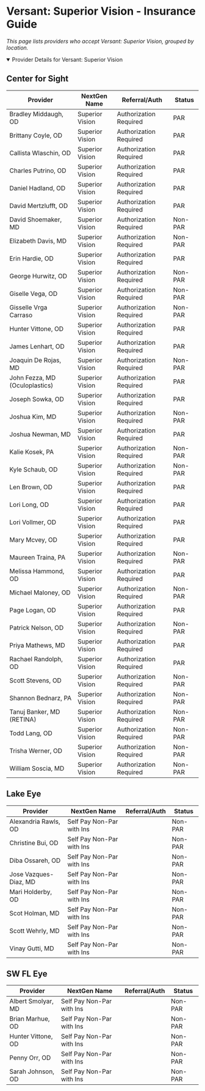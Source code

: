 # Versant: Superior Vision - Insurance Guide

*This page lists providers who accept Versant: Superior Vision, grouped by location.*

<details open><summary>Provider Details for Versant: Superior Vision</summary>

## Center for Sight

| Provider | NextGen Name | Referral/Auth | Status |
|----------|-------------|--------------|--------|
| Bradley Middaugh, OD | Superior Vision | Authorization Required | PAR |
| Brittany Coyle, OD | Superior Vision | Authorization Required | PAR |
| Callista Wlaschin, OD | Superior Vision | Authorization Required | PAR |
| Charles Putrino, OD | Superior Vision | Authorization Required | PAR |
| Daniel Hadland, OD | Superior Vision | Authorization Required | PAR |
| David Mertzlufft, OD | Superior Vision | Authorization Required | PAR |
| David Shoemaker, MD | Superior Vision | Authorization Required | Non-PAR |
| Elizabeth Davis, MD | Superior Vision | Authorization Required | Non-PAR |
| Erin Hardie, OD | Superior Vision | Authorization Required | PAR |
| George Hurwitz, OD | Superior Vision | Authorization Required | Non-PAR |
| Giselle Vega, OD | Superior Vision | Authorization Required | Non-PAR |
| Gisselle Vrga Carraso | Superior Vision | Authorization Required | Non-PAR |
| Hunter Vittone, OD | Superior Vision | Authorization Required | PAR |
| James Lenhart, OD | Superior Vision | Authorization Required | PAR |
| Joaquin De Rojas, MD | Superior Vision | Authorization Required | Non-PAR |
| John Fezza, MD (Oculoplastics) | Superior Vision | Authorization Required | PAR |
| Joseph Sowka, OD | Superior Vision | Authorization Required | PAR |
| Joshua Kim, MD | Superior Vision | Authorization Required | Non-PAR |
| Joshua Newman, MD | Superior Vision | Authorization Required | PAR |
| Kalie Kosek, PA | Superior Vision | Authorization Required | Non-PAR |
| Kyle Schaub, OD | Superior Vision | Authorization Required | Non-PAR |
| Len Brown, OD | Superior Vision | Authorization Required | PAR |
| Lori Long, OD | Superior Vision | Authorization Required | PAR |
| Lori Vollmer, OD | Superior Vision | Authorization Required | PAR |
| Mary Mcvey, OD | Superior Vision | Authorization Required | PAR |
| Maureen Traina, PA | Superior Vision | Authorization Required | Non-PAR |
| Melissa Hammond, OD | Superior Vision | Authorization Required | PAR |
| Michael Maloney, OD | Superior Vision | Authorization Required | Non-PAR |
| Page Logan, OD | Superior Vision | Authorization Required | PAR |
| Patrick Nelson, OD | Superior Vision | Authorization Required | Non-PAR |
| Priya Mathews, MD | Superior Vision | Authorization Required | PAR |
| Rachael Randolph, OD | Superior Vision | Authorization Required | PAR |
| Scott Stevens, OD | Superior Vision | Authorization Required | Non-PAR |
| Shannon Bednarz, PA | Superior Vision | Authorization Required | Non-PAR |
| Tanuj Banker, MD (RETINA) | Superior Vision | Authorization Required | Non-PAR |
| Todd Lang, OD | Superior Vision | Authorization Required | Non-PAR |
| Trisha Werner, OD | Superior Vision | Authorization Required | Non-PAR |
| William Soscia, MD | Superior Vision | Authorization Required | Non-PAR |

## Lake Eye 

| Provider | NextGen Name | Referral/Auth | Status |
|----------|-------------|--------------|--------|
| Alexandria Rawls, OD | Self Pay Non-Par with Ins |  | Non-PAR |
| Christine Bui, OD | Self Pay Non-Par with Ins |  | Non-PAR |
| Diba Ossareh, OD | Self Pay Non-Par with Ins |  | Non-PAR |
| Jose Vazques-Diaz, MD | Self Pay Non-Par with Ins |  | Non-PAR |
| Mari Holderby, OD | Self Pay Non-Par with Ins |  | Non-PAR |
| Scot Holman, MD | Self Pay Non-Par with Ins |  | Non-PAR |
| Scott Wehrly, MD | Self Pay Non-Par with Ins |  | Non-PAR |
| Vinay Gutti, MD | Self Pay Non-Par with Ins |  | Non-PAR |

## SW FL Eye

| Provider | NextGen Name | Referral/Auth | Status |
|----------|-------------|--------------|--------|
| Albert Smolyar, MD | Self Pay Non-Par with Ins |  | Non-PAR |
| Brian Marhue, OD | Self Pay Non-Par with Ins |  | Non-PAR |
| Hunter Vittone, OD | Self Pay Non-Par with Ins |  | Non-PAR |
| Penny Orr, OD | Self Pay Non-Par with Ins |  | Non-PAR |
| Sarah Johnson, OD | Self Pay Non-Par with Ins |  | Non-PAR |

</details>

